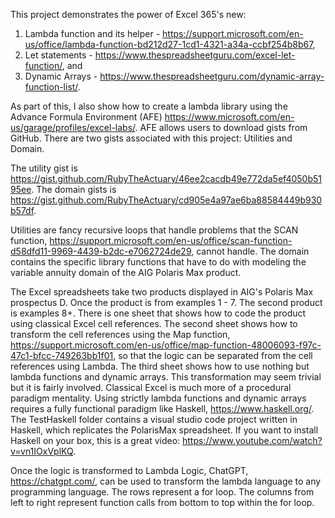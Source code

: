 This project demonstrates the power of Excel 365's new:
1. Lambda function and its helper - https://support.microsoft.com/en-us/office/lambda-function-bd212d27-1cd1-4321-a34a-ccbf254b8b67,
2. Let statements - https://www.thespreadsheetguru.com/excel-let-function/, and
3. Dynamic Arrays - https://www.thespreadsheetguru.com/dynamic-array-function-list/.

As part of this, I also show how to create a lambda library using the Advance Formula Environment (AFE) https://www.microsoft.com/en-us/garage/profiles/excel-labs/. AFE allows users to download gists from GitHub. There are two gists associated with this project: Utilities and Domain. 

The utility gist is https://gist.github.com/RubyTheActuary/46ee2cacdb49e772da5ef4050b5195ee. 
The domain gists is https://gist.github.com/RubyTheActuary/cd905e4a97ae6ba88584449b930b57df. 

Utilities are fancy recursive loops that handle problems that the SCAN function, https://support.microsoft.com/en-us/office/scan-function-d58dfd11-9969-4439-b2dc-e7062724de29, cannot handle. The domain contains the specific library functions that have to do with modeling the variable annuity domain of the AIG Polaris Max product. 

The Excel spreadsheets take two products displayed in AIG's Polaris Max prospectus D. Once the product is from examples 1 - 7. The second product is examples 8+. There is one sheet that shows how to code the product using classical Excel cell references. The second sheet shows how to transform the cell references using the Map function, https://support.microsoft.com/en-us/office/map-function-48006093-f97c-47c1-bfcc-749263bb1f01, so that the logic can be separated from the cell references using Lambda. The third sheet shows how to use nothing but lambda functions and dynamic arrays. This transformation may seem trivial but it is fairly involved. Classical Excel is much more of a procedural paradigm mentality. Using strictly lambda functions and dynamic arrays requires a fully functional paradigm like Haskell, https://www.haskell.org/. The TestHaskell folder contains a visual studio code project written in Haskell, which replicates the PolarisMax spreadsheet. If you want to install Haskell on your box, this is a great video: https://www.youtube.com/watch?v=vn1IOxVplKQ.

Once the logic is transformed to Lambda Logic, ChatGPT, https://chatgpt.com/, can be used to transform the lambda language to any programming language. The rows represent a for loop. The columns from left to right represent function calls from bottom to top within the for loop.
